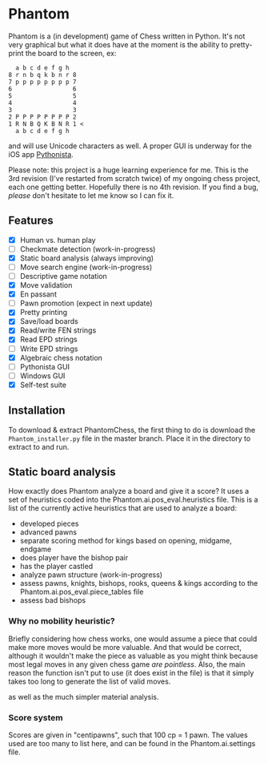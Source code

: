 # Phantom
Phantom is a (in development) game of Chess written in Python.  It's not very graphical but what it does have at the moment is the ability to pretty-print the board to the screen, ex:
```
  a b c d e f g h
8 r n b q k b n r 8
7 p p p p p p p p 7
6                 6
5                 5
4                 4
3                 3
2 P P P P P P P P 2
1 R N B Q K B N R 1 <
  a b c d e f g h
```
and will use Unicode characters as well.  A proper GUI is underway for the iOS app [Pythonista][].  

Please note: this project is a huge learning experience for me.  This is the 3rd revision (I've restarted from scratch twice) of my ongoing chess project, each one getting better.  Hopefully there is no 4th revision.  If you find a bug, *please* don't hesitate to let me know so I can fix it.

## Features

- [x] Human vs. human play
- [ ] Checkmate detection  (work-in-progress)
- [x] Static board analysis (always improving)
- [ ] Move search engine (work-in-progress)
- [ ] Descriptive game notation
- [x] Move validation
- [x] En passant
- [ ] Pawn promotion (expect in next update)
- [x] Pretty printing
- [x] Save/load boards
- [x] Read/write FEN strings
- [x] Read EPD strings
- [ ] Write EPD strings
- [x] Algebraic chess notation
- [ ] Pythonista GUI
- [ ] Windows GUI
- [x] Self-test suite

## Installation
To download & extract PhantomChess, the first thing to do is download the `Phantom_installer.py` file in the master branch.  Place it in the directory to extract to and run.

## Static board analysis
How exactly does Phantom analyze a board and give it a score?  It uses a set of heuristics coded into the Phantom.ai.pos_eval.heuristics file.  This is a list of the currently active heuristics that are used to analyze a board:

- developed pieces
- advanced pawns
- separate scoring method for kings based on opening, midgame, endgame
- does player have the bishop pair
- has the player castled
- analyze pawn structure (work-in-progress)
- assess pawns, knights, bishops, rooks, queens & kings according to the Phantom.ai.pos_eval.piece_tables file
- assess bad bishops

### Why no mobility heuristic?
Briefly considering how chess works, one would assume a piece that could make more moves would be more valuable.  And that would be correct, although it wouldn't make the piece as valuable as you might think because most legal moves in any given chess game *are pointless*.  Also, the main reason the function isn't put to use (it does exist in the file) is that it simply takes too long to generate the list of valid moves.

as well as the much simpler material analysis.

### Score system
Scores are given in "centipawns", such that 100 cp = 1 pawn.  The values used are too many to list here, and can be found in the Phantom.ai.settings file.

[Pythonista]: http://omz-software.com/pythonista